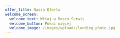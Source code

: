 ```yaml
---
offer_title: Nasza Oferta
welcome_screen:
  welcome_text: Witaj w Rosco Serwis
  welcome_button: Pokaż więcej
  welcome_image: /images/uploads/landing_photo.jpg
---
```

